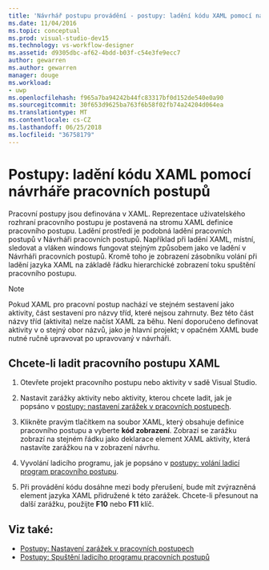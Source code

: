 ```yaml
---
title: 'Návrhář postupu provádění - postupy: ladění kódu XAML pomocí návrháře pracovních postupů'
ms.date: 11/04/2016
ms.topic: conceptual
ms.prod: visual-studio-dev15
ms.technology: vs-workflow-designer
ms.assetid: d9305dbc-af62-4bdd-b03f-c54e3fe9ecc7
author: gewarren
ms.author: gewarren
manager: douge
ms.workload:
- uwp
ms.openlocfilehash: f965a7ba94242b44fc83317bf0d152de540e0a90
ms.sourcegitcommit: 30f653d9625ba763f6b58f02fb74a24204d064ea
ms.translationtype: MT
ms.contentlocale: cs-CZ
ms.lasthandoff: 06/25/2018
ms.locfileid: "36758179"
---
```

# <a name="how-to-debug-xaml-with-the-workflow-designer"></a>Postupy: ladění kódu XAML pomocí návrháře pracovních postupů

Pracovní postupy jsou definována v XAML. Reprezentace uživatelského rozhraní pracovního postupu je postavená na stromu XAML definice pracovního postupu. Ladění prostředí je podobná ladění pracovních postupů v Návrháři pracovních postupů. Například při ladění XAML, místní, sledovat a vláken windows fungovat stejným způsobem jako ve ladění v Návrháři pracovních postupů. Kromě toho je zobrazení zásobníku volání při ladění jazyka XAML na základě řádku hierarchické zobrazení toku spuštění pracovního postupu.

> [!NOTE]
> Pokud XAML pro pracovní postup nachází ve stejném sestavení jako aktivity, část sestavení pro názvy tříd, které nejsou zahrnuty. Bez této část názvy tříd (aktivita) nelze načíst XAML za běhu. Není doporučeno definovat aktivity v o stejný obor názvů, jako je hlavní projekt; v opačném XAML bude nutné ručně upravovat po upravovaný v návrháři.

## <a name="to-debug-workflow-xaml"></a>Chcete-li ladit pracovního postupu XAML

1.  Otevřete projekt pracovního postupu nebo aktivity v sadě Visual Studio.

2.  Nastavit zarážky aktivity nebo aktivity, kterou chcete ladit, jak je popsáno v [postupy: nastavení zarážek v pracovních postupech](../workflow-designer/how-to-set-breakpoints-in-workflows.md).

3.  Klikněte pravým tlačítkem na soubor XAML, který obsahuje definice pracovního postupu a vyberte **kód zobrazení**. Zobrazí se zarážku zobrazí na stejném řádku jako deklarace element XAML aktivity, která nastavíte zarážkou na v zobrazení návrhu.

4.  Vyvolání ladicího programu, jak je popsáno v [postupy: volání ladicí program pracovního postupu](../workflow-designer/how-to-invoke-the-workflow-debugger.md).

5.  Při provádění kódu dosáhne mezi body přerušení, bude mít zvýrazněná element jazyka XAML přidružené k této zarážek. Chcete-li přesunout na další zarážku, použijte **F10** nebo **F11** klíč.

## <a name="see-also"></a>Viz také:

- [Postupy: Nastavení zarážek v pracovních postupech](../workflow-designer/how-to-set-breakpoints-in-workflows.md)
- [Postupy: Spuštění ladicího programu pracovních postupů](../workflow-designer/how-to-invoke-the-workflow-debugger.md)
